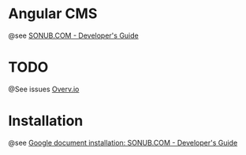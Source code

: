 # Angular CMS


@see [SONUB.COM - Developer's Guide](https://docs.google.com/document/d/1m3-wYZOaZQGbAzXeVlIpJNSdTIt3HCUiIt9UTmZUgXo/edit#heading=h.fs56b2snlv9n)


# TODO

@See issues [Overv.io](https://overv.io/thruthesky/sonub/)

# Installation

@see [Google document installation: SONUB.COM - Developer's Guide](https://docs.google.com/document/d/1m3-wYZOaZQGbAzXeVlIpJNSdTIt3HCUiIt9UTmZUgXo/edit#heading=h.l9licggeiek6)



